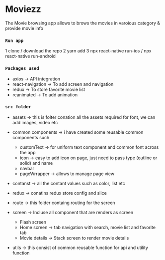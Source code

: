 # Moviezz

 The Movie browsing app allows to brows the movies in varoious category & provide movie info 

### `Run app`
1 clone / download the repo
2 yarn add
3 npx react-native run-ios / npx react-native run-android

### `Packages used`

- axios -> API integration
- react-navigation -> To add screen and navigation
- redux -> To store favorite movie list
- reanimated -> To add animation

### `src folder`

- assets -> this is folter conation all the assets required for font, we can add images, video etc

- common components -> i have created some reusable common components such
    - customText -> for uniform text component and common font across the app
    - icon -> easy to add icon on page, just need to pass type (outline or solid) and name
    - navbar
    - pageWrrapper -> allows to manage page view

- contanst -> all the contant values such as color, list etc

- redux -> conatins redux store config and slice

- route -> this folder containg routing for the screen

- screen -> Incluse all component that are renders as screen
    - Flash screen
    - Home screen -> tab navigation with search, movie list and favorite tab
    - Movie details -> Stack screen to render movie details

- utils -> this consist of common reusable function for api and utility function


